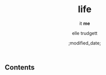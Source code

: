 ---
title: life
subtitle: it **me**
author: elle trudgett
date: ;modified_date;
lang: en
toc: true
toc-title: Contents
---